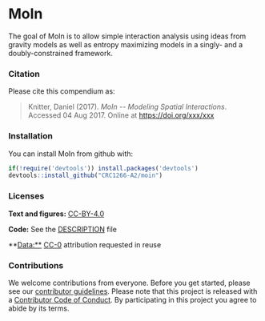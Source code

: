 
<!-- README.md is generated from README.Rmd. Please edit that file -->
MoIn
====

The goal of MoIn is to allow simple interaction analysis using ideas from gravity models as well as entropy maximizing models in a singly- and a doubly-constrained framework.

### Citation

Please cite this compendium as:

> Knitter, Daniel (2017). *MoIn -- Modeling Spatial Interactions*. Accessed 04 Aug 2017. Online at <https://doi.org/xxx/xxx>

### Installation

You can install MoIn from github with:

``` r
if(!require('devtools')) install.packages('devtools')
devtools::install_github("CRC1266-A2/moin")
```

### Licenses

**Text and figures:** [CC-BY-4.0](http://creativecommons.org/licenses/by/4.0/)

**Code:** See the [DESCRIPTION](DESCRIPTION) file

\*\*<Data:**> [CC-0](http://creativecommons.org/publicdomain/zero/1.0/) attribution requested in reuse

### Contributions

We welcome contributions from everyone. Before you get started, please see our [contributor guidelines](CONTRIBUTING.md). Please note that this project is released with a [Contributor Code of Conduct](CONDUCT.md). By participating in this project you agree to abide by its terms.
